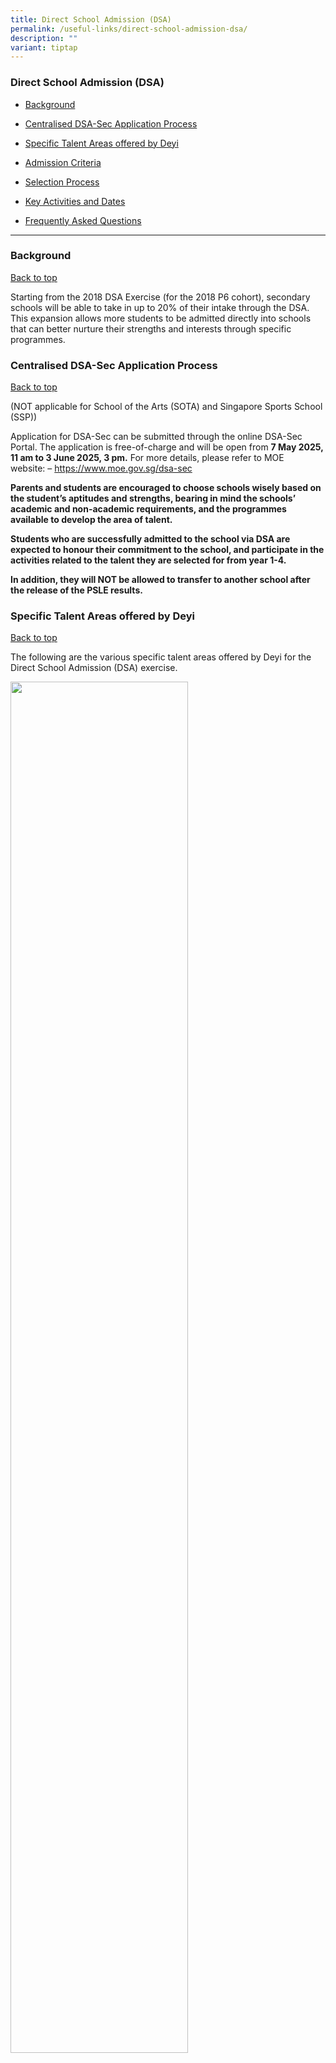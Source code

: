 ```yaml
---
title: Direct School Admission (DSA)
permalink: /useful-links/direct-school-admission-dsa/
description: ""
variant: tiptap
---
```

<h3>Direct School Admission (DSA)</h3>
<ul data-tight="true" class="tight">
<li>
<p><a href="#Background" rel="noopener noreferrer nofollow" target="_blank">Background</a>
</p>
</li>
<li>
<p><a href="#CentralisedDSA-SecApplicationProcess" rel="noopener noreferrer nofollow" target="_blank">Centralised DSA-Sec Application Process</a>
</p>
</li>
<li>
<p><a href="#SpecificTalentAreasofferedbyDeyi" rel="noopener noreferrer nofollow" target="_blank">Specific Talent Areas offered by Deyi</a>
</p>
</li>
<li>
<p><a href="#AdmissionCriteria" rel="noopener noreferrer nofollow" target="_blank">Admission Criteria</a>
</p>
</li>
<li>
<p><a href="#SelectionProcess" rel="noopener noreferrer nofollow" target="_blank">Selection Process</a>
</p>
</li>
<li>
<p><a href="#KeyActivitiesandDates" rel="noopener noreferrer nofollow" target="_blank">Key Activities and Dates</a>
</p>
</li>
<li>
<p><a href="#FrequentlyAskedQuestions" rel="noopener noreferrer nofollow" target="_blank">Frequently Asked Questions</a>
</p>
</li>
</ul>
<hr>
<h3>Background</h3>
<p><a href="#backtotop" rel="noopener noreferrer nofollow" target="_blank">Back to top</a>
</p>
<p>Starting from the 2018 DSA Exercise (for the 2018 P6 cohort), secondary
schools will be able to take in up to 20% of their intake through the DSA.
This expansion allows more students to be admitted directly into schools
that can better nurture their strengths and interests through specific
programmes.</p>
<h3>Centralised DSA-Sec Application Process&nbsp;</h3>
<p><a href="#backtotop" rel="noopener noreferrer nofollow" target="_blank">Back to top</a>
</p>
<p>(NOT applicable for School of the Arts (SOTA) and Singapore Sports School
(SSP))</p>
<p>Application for DSA-Sec can be submitted through the online DSA-Sec Portal.
The application is free-of-charge and will be open from&nbsp;<strong>7 May 2025, 11 am to 3 June 2025, 3 pm.</strong>&nbsp;For
more details, please refer to MOE website:&nbsp;–&nbsp;<a href="https://www.moe.gov.sg/dsa-sec" rel="noopener noreferrer nofollow" target="_blank">https://www.moe.gov.sg/dsa-sec</a>
</p>
<p><strong>Parents and students are encouraged to choose schools wisely based on the student’s aptitudes and strengths, bearing in mind the schools’ academic and non-academic requirements, and the programmes available to develop the area of talent.</strong>
</p>
<p><strong>Students who are successfully admitted to the school via DSA are expected to honour their commitment to the school, and participate in the activities related to the talent they are selected for from year 1-4.</strong>
</p>
<p><strong>In addition, they will NOT be allowed to transfer to another school after the release of the PSLE results.</strong>
</p>
<h3>Specific Talent Areas offered by Deyi</h3>
<p><a href="#backtotop" rel="noopener noreferrer nofollow" target="_blank">Back to top</a>
</p>
<p>The following are the various specific talent areas offered by Deyi for
the Direct School Admission (DSA) exercise.</p>
<div class="isomer-image-wrapper">
<img style="width: 75%;" height="auto" width="100%" alt="" src="/images/Useful Links/2025_DSA_Pic_1a.png">
</div>
<p>The table below gives more details of the specific talent areas offered
by Deyi for the Direct School Admission (DSA) exercise.</p>
<table style="minWidth: 50px">
<colgroup>
<col>
<col>
</colgroup>
<tbody>
<tr>
<th rowspan="1" colspan="1">
<p></p>
</th>
<th rowspan="1" colspan="1">
<p></p>
</th>
</tr>
<tr>
<td rowspan="1" colspan="1">
<p><strong>Visual and Performing Arts</strong>
</p>
</td>
<td rowspan="1" colspan="1">
<p>Since 2005, the Performing Arts have been an area of strength in Deyi.
In 2016, we integrated our arts education programmes with our Learning
for Life Programme (LLP) - NURTURING CONFIDENT COMMUNICATORS AND GRACIOUS
CITIZENS THROUGH THE ARTS. The LLP focuses on real-life experiential learning
to develop students’ character and values through various in-curriculum
Arts programmes such as Drama, Dance, Visual Art and Music.
<br>
<br>To develop every child to the fullest, Deyi aims to bring the Performing
Arts to the entire school population.
<br>
<br>The desired outcomes we envision for all Deyians in the areas of LLP are:
<br>
<br>• To be more culturally aware and appreciative of the various forms of
performing arts;
<br>• To learn at least one 'performing art' skill (i.e. to be able to dance,
act or sing reasonably well);
<br>• To perform in at least one school / public performance.
<br>
<br>Thus Performing Arts @ Deyi is about values inculcation, holistic development
of the child, expanding the common space amidst our rich and diverse cultural
heritage and fostering social responsibility so that our students will
become Active Learners, Gracious Citizens.
<br>
<br>All selected students will be recruited into Visual &amp; Performing Arts-related
CCAs namely, Art Club, School Band, Choir, Movement &amp; Dance, and English
Drama Club for a customised Talent Development Programme.</p>
</td>
</tr>
<tr>
<td rowspan="1" colspan="1">
<p><strong>Language and Humanities</strong> 
<br>
<br>Media/Journalism</p>
</td>
<td rowspan="1" colspan="1">
<p>Deyi's Applied Learning Programme (ALP) – AC3TIVE VOICE BROADCAST JOURNALISM
- commenced in 2016 and introduces students to the basics of Broadcast
Journalism, which develops and strengthens language literacy, critical
thinking and communication skills. The programme covers Mass Communication
&amp; Media, ICT in Information Gathering, and Writing &amp; Presenting.
Students collaborate to produce infographics and videos on a wide range
of topics that are broadcast to the school, thereby experiencing a deeper
engagement with language on authentic platforms to become competent, confident
and effective communicators.
<br>
<br>The desired outcomes we envision for all Deyians in the area of ALP are:
<br>
<br>• To be critical inventive thinkers and effective communicators in the
areas of broadcast and Journalism.
<br>• To be able to produce digital multi-media resources to communicate and
broadcast fact, opinions and perspectives.
<br>• To be able to communicate persuasively through spoken and written media.</p>
</td>
</tr>
<tr>
<td rowspan="1" colspan="1">
<p><strong>Leadership</strong>
</p>
</td>
<td rowspan="1" colspan="1">
<p>Deyi develops leaders who are active contributors to the community, equipped
with 21st century skills, and possess a passion to serve. We seek individuals
who have shown aptitude in service and leadership in their primary schools
or one who has keen interest in community service and would like to lead
in this aspect.
<br>
<br>Students who are selected can expect to have their leadership skills and
values developed through a mentoring programme. They will be paired with
our Student Council Exco members to plan and execute a project to influence
our community in exhibiting kindness. The project will be guided by teachers
in-charged of student leadership and regular reflections will be facilitated
to help them crystalise their learning. They will also be invited for school-based
leadership workshops/camps.
<br>
<br>Our Uniformed Groups (NCC, NPCC &amp; SJB) are all sustained Gold Units
which have achieved outstanding performance in Zonal &amp; National Competitions
[e.g. Precision Drill Squad competition (NCC) and 1st Aid &amp; Home Nursing
competition (SJB).]</p>
</td>
</tr>
<tr>
<td rowspan="1" colspan="1">
<p><strong>Sports and Games</strong>
</p>
</td>
<td rowspan="1" colspan="1">
<p>The Deyi student athlete is a sportsperson of character whose pursuit
of excellence is unwavering. By participating in sports, students can develop
enduring positive character traits and sportsmanship which can prepare
them for future, authentic situations. The Deyi athlete is the embodiment
of the school values - dedication, diligence, determination, discipline,
care and integrity.
<br>
<br>The school has traditionally done well in Zonal and National competitions.
The Basketball Girls team has won the Zonal title 3 times in the past decade.
The Table Tennis (Girls &amp; Boys) have both achieved top 4 placing in
the Zonal tournament. Additionally, our Handball Girls team (made up of
students from the various sports groups) has won the National title a total
of 9 times (Under-15/Under-17 Division) since its inaugural season in 2012.
Our Football Girls qualified for the 2025 NSG League 2 finals and emerged
as League 2 1st Runners-Up in the tournament.
<br>
<br>Student athletes who join our sports development programme can look forward
to many opportunities to represent our school in both MOE-sanctioned and
external competitions. In doing so, Deyi has nurtured many future leaders
who went on to captain their various sports teams in their tertiary institutions
as well as represent Singapore in the various international tournaments.</p>
</td>
</tr>
<tr>
<td rowspan="1" colspan="1">
<p><strong>Science, Technology, Engineering and Mathematics</strong> 
<br>
<br>Robotics</p>
</td>
<td rowspan="1" colspan="1">
<p>Deyi Secondary School is proud to introduce Robotics as a new talent area
for the <strong>Direct School Admission (DSA) programme</strong>. This opportunity
is designed for students with a passion for robotics, programming, and
problem-solving in real-world challenges. Our <strong>Robotics Club</strong> has
consistently demonstrated excellence in national and international competitions.
Notable achievements include:
<br>
<br><strong>Champion – RoboCup Singapore Rescue Line Entry Competition</strong> (2023,
2024)
<br>
<br><strong>Asia-Pacific Winner – RoboCup Rescue Line Entry Competition</strong> (2024,
Qingdao, China)
<br>
<br>By joining Deyi's Robotics programme, students will:
<br>
<br>• Gain hands-on experience in coding, automation, and AI-driven robotics
<br>
<br>• Train under dedicated mentors and participate in top-tier competitions
<br>
<br>• Collaborate with like-minded peers in a vibrant, innovative environment
<br>
<br>We welcome passionate and creative students who aspire to push the boundaries
of robotics technology. <strong>Join us and be part of a winning team that engineers the future!</strong>
</p>
</td>
</tr>
</tbody>
</table>
<h3>Admission Criteria</h3>
<p><a href="#backtotop" rel="noopener noreferrer nofollow" target="_blank">Back to top</a>
</p>
<p><strong>1. Learning Disposition</strong> 
<br>Student must show diligence and positive attitude towards schoolwork.</p>
<p><strong>2. Ability in relevant areas of Specific Talent selected</strong>
</p>
<p><strong>3. Accomplishments in relevant areas of Specific Talent selected</strong> 
<br>Accomplishments in the relevant areas will be taken into consideration.
For example:</p>
<ul data-tight="true" class="tight">
<li>
<p>Achievement in intra-school, inter-schools or equivalent competitions
and performances.&nbsp;</p>
</li>
<li>
<p>Experience of performance, choreography work, scriptwriting, journalistic
work, multi-media production etc.; for class, school, community outreach
concerts, etc. (if any)</p>
</li>
<li>
<p>Participation and level of representation (e.g. school/club/country) in
events (e.g. public concerts, national/international tournaments, Community/Grassroots
events, cultural exchanges, etc.) (if any)</p>
</li>
<li>
<p>Leadership appointments held in CCAs or Student Leadership Groups</p>
</li>
</ul>
<p>Applicants who do not have prior experience may also apply. The school
will assess applicants based on the selection criteria, which may include
assessing the potential of the applicants.</p>
<p><strong>4. Audition/Trial</strong> 
<br>Student must pass an audition/trial, in the relevant areas of Specific
Talent, conducted by the school. The following is a brief description of
the various auditions/trials.
<br>
</p>
<div class="isomer-image-wrapper">
<img style="width: 75%;" height="auto" width="100%" alt="" src="/images/Useful Links/2025_DSA_Pic_2.png">
</div>
<p>Trials and auditions will usually be conducted on <strong>Tuesdays</strong> and <strong>Thursdays</strong> as
these are the school’s designated CCA Days.</p>
<p><strong>5. Panel Interview</strong> 
<br>Student must pass an interview conducted by a panel made up of:&nbsp;<u>Vice–Principal,&nbsp;HOD/SH&nbsp;</u> of
the relevant talent area (e.g. Aesthetics, English, Student Leadership
Physical Education) and the&nbsp;<u> CCA Teacher-In-Charge </u>&nbsp;of
the specific talent area.</p>
<p><strong>Please note that meeting all the criteria does not guarantee the student will be shortlisted/given an offer.</strong>
</p>
<h3>Selection Process</h3>
<p>The selection criteria and process for the talent areas&nbsp;will&nbsp;be
updated by early-May. For more information on DSA-Sec, please refer to
the MOE website at&nbsp;<a href="https://www.moe.gov.sg/dsa-sec" rel="noopener noreferrer nofollow" target="_blank">https://www.moe.gov.sg/dsa-sec</a>
</p>
<p><strong>Stage 1 – Short-listing</strong> 
<br>Candidates will first be short-listed based on&nbsp;<strong>Criteria 1–3</strong>.
All shortlisted candidates after Stage 1 will be informed by&nbsp;<strong>25 July 2025</strong>&nbsp;of
their interview and audition dates. Non-shortlisted candidates will also
be informed that they are unsuccessful in their application.</p>
<p><strong>Stage 2 – Audition/Trial</strong> 
<br>Short-listed candidates will be required to undergo an audition/trial.</p>
<p><strong>Stage 3 – Panel Interview</strong> 
<br>Shortlisted candidates will be interviewed by a panel made up of:&nbsp;<u> Vice–Principal,&nbsp;HOD/SH </u>&nbsp;of
the relevant talent area (e.g. Aesthetics, English, Student Leadership,
Physical Education) and the&nbsp;<u> CCA Teacher-In-Charge </u>&nbsp;of
the specific talent area.</p>
<p>After Stage 2 (Audition/Trial) and Stage 3 (Panel Interview), the results
will be compiled and all shortlisted candidates will be notified between
25 Aug and 4 Sep 2025&nbsp;if they have been given a Confirmed Offer, put
on the Waiting List or if the school is unable to offer them a place.</p>
<p>Those given a Confirmed Offer are guaranteed a place in the school in
a course [Express, Normal (Academic) or Normal (Technical)] which the student
is eligible for. This is based on the PSLE aggregate of the student.</p>
<h3>Key Activities and Dates</h3>
<table style="minWidth: 50px">
<colgroup>
<col>
<col>
</colgroup>
<tbody>
<tr>
<th rowspan="1" colspan="1">
<p>Timeline</p>
</th>
<th rowspan="1" colspan="1">
<p>Key Activities</p>
</th>
</tr>
<tr>
<td rowspan="1" colspan="1">
<p>7 May, 11 am – 3 Jun, 3 pm</p>
</td>
<td rowspan="1" colspan="1">
<p>Online Application Stage. (Through centralised DSA-Sec Portal)
<br>
</p>
</td>
</tr>
<tr>
<td rowspan="1" colspan="1">
<p>By 25 Jul</p>
</td>
<td rowspan="1" colspan="1">
<p>All shortlisted applicants will be informed of their audition/trial date.</p>
</td>
</tr>
<tr>
<td rowspan="1" colspan="1">
<p>30 Jun – 4 Sep</p>
</td>
<td rowspan="1" colspan="1">
<p>Selection Stage. Trials and auditions will usually be conducted on <strong>Tuesdays</strong> and <strong>Thursdays</strong> as
these are the school’s designated CCA Days.</p>
</td>
</tr>
<tr>
<td rowspan="1" colspan="1">
<p>25 Aug - 4 Sep</p>
</td>
<td rowspan="1" colspan="1">
<p>All shortlisted candidates will be notified by post as to whether he/she
is on the confirmed, waiting or rejected list.</p>
</td>
</tr>
<tr>
<td rowspan="1" colspan="1">
<p>27 Oct – 31 Oct</p>
</td>
<td rowspan="1" colspan="1">
<p>Exercise School Preference Stage.</p>
</td>
</tr>
<tr>
<td rowspan="1" colspan="1">
<p>Mid-end Nov</p>
</td>
<td rowspan="1" colspan="1">
<p>DSA Allocation</p>
</td>
</tr>
<tr>
<td rowspan="1" colspan="1">
<p>Late Nov</p>
</td>
<td rowspan="1" colspan="1">
<p>Results Release Stage.</p>
</td>
</tr>
</tbody>
</table>
<h3>Frequently Asked Questions</h3>
<p><strong>1. What type of students are you looking for?</strong> 
<br>We are looking for students who have relevant experience and achievement
in the various Specific Talent Areas offered. He/She must also possess
diligence and a positive attitude in schoolwork.</p>
<p><strong>2. Is there a minimum requirement?</strong> 
<br>Accomplishments in the various Specific Talent Areas offered will be an
advantage. All students who can fulfil the criteria listed in the section
on Admission Criteria will be eligible.&nbsp;</p>
<p><strong>3. How will you select students?</strong> 
<br>Shortlisted applicants will undergo an audition/trial and an interview.
A panel comprising the Vice–Principal, Key personnel and Teachers in-charge
of the related CCAs will make the selection.</p>
<p><strong>4. Beyond the Specific Talent Areas stated, what else does Deyi Secondary offer for my child?</strong> 
<br>In line with the school's vision, Deyians must be equipped with the necessary
skills, knowledge and attitudes to face the challenges of the world, be
'agile' in their response to changes and have the courage to explore new
frontiers. Underlying all these is the courage to make a difference to
the community.</p>
<p>Our school’s Applied Learning Programme (ALP) is Broadcast Journalism
which seeks to develop confident and articulate speakers. Our Learning
for Life Programme (LLP) is Visual and Performing Arts which seeks to nurture
confident communicators and gracious citizens.</p>
<p>As part of our IT Enrichment Programme, students can also look forward
to creating a Dashboard to help users make sense of large data using the
Power BI Business Analytics Software or building a Clinometer with trigonometry
concepts using MakeCode for micro:bit and using it to measure structures
in the school.</p>
<p>Our comprehensive range of core and enrichment programmes also include
the Character Development Programme, Science Enrichment Programme and various
others will expose students to experiences that provide them with opportunities
to learn new skills, develop resilience and form a social conscience.</p>
<p><strong>5. How heavily involved will my child be in this CCA and what academic assistance will you provide my child?</strong> 
<br>Training and practices for the various CCAs are held 2 times a week. The
frequency and intensity will increase nearing competition season. The school
has an academic monitoring system in place to identify students that require
remediation and academic guidance.&nbsp;</p>
<p><strong>6. Will there be additional fees?</strong> 
<br>There will not be any additional fees beyond our current standard practice:</p>
<p>The school will provide for the basic requirements (e.g. musical instruments,
costumes, etc).</p>
<p>Additional items such as special training courses, overseas cultural exchanges,
etc will be heavily subsidised by the school, but students will be expected
to bear a certain percentage of the costs. The students' Edusave funds
can usually be tapped for this purpose.</p>
<p>The school will ensure that no one is denied any opportunity due to financial
difficulties. We will endeavour to work out a suitable arrangement to ensure
that anyone who qualifies on merit for any opportunity is able to take
it up.</p>
<p><strong>7. If my child does not progress up to expectation, what will the school do?</strong> 
<br>The school will assess the situation and discuss the matter with you (parents/guardian)
to ensure that your child progresses at a pace he/she is comfortable with.</p>
<h5>General FAQs on the DSA – Sec Exercise</h5>
<p><strong>1. What is DSA - Sec Exercise?</strong> 
<br>The DSA-Sec Exercise was first introduced in 2004 as part of MOE's move
towards a more flexible and broad-based education system. Under the DSA-Sec
Exercise, schools will be able to select a percentage of their students
for admission outside of the centralised posting system, via their own
selection criteria. These criteria can include diverse academic and non-academic
achievements and talents.</p>
<p><strong>2. How much flexibility is given to schools to select their students?</strong> 
<br>In general, schools can decide on their admission criteria, so long as
they are meritocratic and transparent.</p>
<p><strong>3. How will the students be admitted into the participating schools?</strong> 
<br>Students who meet the school-based admission criteria will be made a Confirmed
Offer or placed on the Waiting List by the school. Students given a Confirmed
Offer are guaranteed a place in the school, and are offered subjects at
the levels (i.e. G1. G2. G3) which the student is eligible for. This is
based on the PSLE results (i.e. Achievement Levels) of the student.</p>
<p>Students placed on the Waiting List are not guaranteed a place and their
admission will be based on available vacancies.</p>
<p>Students on the Rejected List are deemed rejected by the school. However,
they may still opt for the school during the S1 Posting Exercise.</p>
<p><strong>4. Can a student receive more than 1 confirmed offer?</strong> 
<br>Yes. MOE will consolidate all the offers the student has received from
the various schools in the School Preference Form which will be sent to
the student. Candidates who have been identified under the Confirmed List
and the Waiting List of a school will be asked to indicate their preference
for up to a maximum of 3 schools. This will be done at their Primary schools.
Amendments or cancellations will not be allowed after the closure of the
Exercise School Preference Stage.</p>
<p><strong>5. When will the student know the outcome of his choice?</strong> 
<br>Candidates currently studying in our MOE schools will be informed of their
DSA allocation results together with the release of PSLE results through
their primary schools. Other candidates (currently not studying in our
MOE schools) will have to collect their DSA allocation results from MOE
HQ Customer Service Centre, located in 1 North Buona Vista Drive, Podium
Block MOE Building, S(138675).</p>
<p>Successful DSA Candidates will be issued with a Direct Admission Slip,
informing them of the school that had accepted them. These students will
not be allowed to make any school selection in the centralised S1 Posting
Exercise. Unsuccessful DSA Candidates will also be issued with a S1 Option
Form, informing them that their DSA application had been unsuccessful.
These students must complete their S1 Option Form and submit it to their
primary school.</p>
<p><strong>6. Will there be enough places for students who wish to enrol in the school via the Sec 1 Posting Exercise?</strong> 
<br>As there is a cap of&nbsp;20%&nbsp;for Deyi Secondary's enrolment under
DSA-Sec exercise there will still be 80% of places available for enrolment
under the Sec 1 Posting Exercise.</p>
<p><strong>7. Useful Links</strong>
<br>
</p>
<table style="minWidth: 50px">
<colgroup>
<col>
<col>
</colgroup>
<tbody>
<tr>
<th rowspan="1" colspan="1">
<p></p>
</th>
<th rowspan="1" colspan="1">
<p></p>
</th>
</tr>
<tr>
<td rowspan="1" colspan="1">
<p>DSA-Sec Main Webpage</p>
</td>
<td rowspan="1" colspan="1">
<p>https://www.moe.gov.sg/dsa-sec</p>
</td>
</tr>
<tr>
<td rowspan="1" colspan="1">
<p>Instructions on Application (Mainstream students)</p>
</td>
<td rowspan="1" colspan="1">
<p>https://go.gov.sg/dsa-sec-application</p>
</td>
</tr>
<tr>
<td rowspan="1" colspan="1">
<p>Instructions on Application (Non Mainstream Students)</p>
</td>
<td rowspan="1" colspan="1">
<p>https://go.gov.sg/nmsdsa-sec-application</p>
</td>
</tr>
<tr>
<td rowspan="1" colspan="1">
<p>Direct to DSA-Sec Portal (Mainstream Students)</p>
</td>
<td rowspan="1" colspan="1">
<p>https://go.gov.sg/apply-dsa-sec</p>
</td>
</tr>
<tr>
<td rowspan="1" colspan="1">
<p>Direct to DSA-Sec Portal (Non Mainstream Students)</p>
</td>
<td rowspan="1" colspan="1">
<p>https://go.gov.sg/apply-dsa-sec-nms</p>
</td>
</tr>
<tr>
<td rowspan="1" colspan="1">
<p>DSA-Sec iFAQs</p>
</td>
<td rowspan="1" colspan="1">
<p>https://go.gov.sg/dsa-secfaqs</p>
</td>
</tr>
<tr>
<td rowspan="1" colspan="1">
<p>DSA-Sec School Finder</p>
</td>
<td rowspan="1" colspan="1">
<p>https://go.gov.sg/dsa-secschfinder</p>
</td>
</tr>
</tbody>
</table>
<p></p>